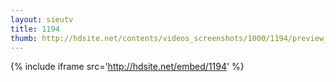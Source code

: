 ```yaml
---
layout: sieutv
title: 1194
thumb: http://hdsite.net/contents/videos_screenshots/1000/1194/preview_360p.mp4.jpg
---
```

{% include iframe src='http://hdsite.net/embed/1194' %}
 
